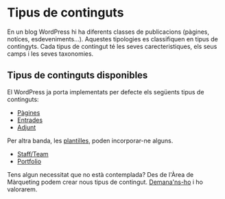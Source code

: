# Tipus de continguts

<link rel="stylesheet" href="../estils.css" />

En un blog WordPress hi ha diferents classes de publicacions (pàgines, notíces, esdeveniments...). Aquestes tipologies es classifiquen en tipus de contingyts. Cada tipus de contingut té les seves carecteristiques, els seus camps i les seves taxonomies.

## Tipus de continguts disponibles

El WordPress ja porta implementats per defecte els següents tipus de continguts:

* [Pàgines](pagines.md)
* [Entrades](entrades.md)
* [Adjunt](media.md)

Per altra banda, les [plantilles](../introduccio/plantilles.md), poden incorporar-ne alguns.

* [Staff/Team](team.md)
* [Portfolio](portfolio.md)

<div class="hint info">

Tens algun necessitat que no està contemplada? Des de l'Àrea de Màrqueting podem crear nous tipus de contingut. <a href="contacte.md">Demana'ns-ho</a> i ho valorarem.

</div>
